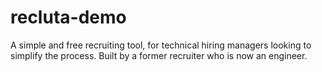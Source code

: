 # recluta-demo
 A simple and free recruiting tool, for technical hiring managers looking to simplify the process. Built by a former recruiter who is now an engineer. 
